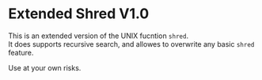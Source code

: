 # Extended Shred V1.0  
  
This is an extended version of the UNIX fucntion `shred`.  
It does supports recursive search, and allowes to overwrite any basic `shred` feature.  
  
Use at your own risks.  
